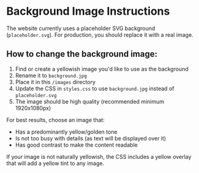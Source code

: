 # Background Image Instructions

The website currently uses a placeholder SVG background (`placeholder.svg`). For production, you should replace it with a real image.

## How to change the background image:

1. Find or create a yellowish image you'd like to use as the background
2. Rename it to `background.jpg` 
3. Place it in this `/images` directory
4. Update the CSS in `styles.css` to use `background.jpg` instead of `placeholder.svg`
5. The image should be high quality (recommended minimum 1920x1080px)

For best results, choose an image that:
- Has a predominantly yellow/golden tone
- Is not too busy with details (as text will be displayed over it)
- Has good contrast to make the content readable

If your image is not naturally yellowish, the CSS includes a yellow overlay that will add a yellow tint to any image.
